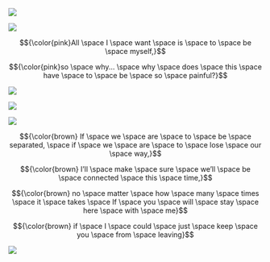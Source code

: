 ![](https://64.media.tumblr.com/2a52c032aa38d6c2e7162048c2812fa1/2f5d0fcaab8dfb1e-39/s1280x1920/35187ddd5f6e100b773639268b5ca39ddc01d407.pnj)

![](https://64.media.tumblr.com/050d51e6d11b727569d69056be9e52b7/788e402c691f4fe0-ff/s1280x1920/91662bd37bd955256c9ba95f5b87706a315fa69c.jpg)


$${\color{pink}All \space I \space want \space is \space to \space be \space myself,}$$

$${\color{pink}so \space why... \space why \space does \space this \space have \space to \space be \space so \space painful?}$$

![](https://64.media.tumblr.com/f4f6162791c5d1d894b9cf07adaddc90/8c2d801857d681bc-53/s1280x1920/1641a9db556831241d354cd302f5f35853b2eae4.pnj)

![](https://media1.tenor.com/m/pL8TCGNyt_AAAAAd/lower-ones-eyes-ena-shinonome.gif)

![](https://64.media.tumblr.com/02895d2eeff09a234bd207e4f6b08dff/8c2d801857d681bc-83/s1280x1920/2e2d6ac1657a47b7020ba9f5be9a2738a8db136e.pnj)

$${\color{brown} If \space we \space are \space to \space be \space separated, \space if \space we \space are \space to \space lose \space our \space way,}$$

$${\color{brown} I’ll \space make \space sure \space we’ll \space be \space connected \space this \space time,}$$

$${\color{brown} no \space matter \space how \space many \space times \space it \space takes \space If \space you \space will \space stay \space here \space with \space me}$$

$${\color{brown} if \space I \space could \space just \space keep \space you \space from \space leaving}$$


![](https://64.media.tumblr.com/0356dcad1abe36957e289c33888f9061/2f5d0fcaab8dfb1e-c1/s1280x1920/38b3d3e89c0c5180494189427b6f5de8a2b9a266.pnj)

